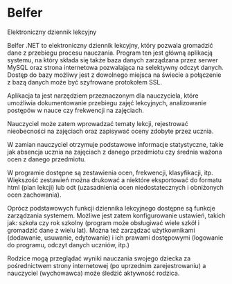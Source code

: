 # Belfer
Elektroniczny dziennik lekcyjny

Belfer .NET to elektroniczny dziennik lekcyjny, który pozwala gromadzić dane z przebiegu procesu nauczania. Program ten jest główną aplikacją systemu, na który składa się także baza danych zarządzana przez serwer MySQL oraz strona internetowa pozwalająca na selektywny odczyt danych. Dostęp do bazy możliwy jest z dowolnego miejsca na świecie a połączenie z bazą danych może być szyfrowane protokołem SSL.

Aplikacja ta jest narzędziem przeznaczonym dla nauczyciela, które umożliwia dokumentowanie przebiegu zajęć lekcyjnych, analizowanie postępów w nauce czy frekwencji na zajęciach.

Nauczyciel może zatem wprowadzać tematy lekcji, rejestrować nieobecności na zajęciach oraz zapisywać oceny zdobyte przez ucznia.

W zamian nauczyciel otrzymuje podstawowe informacje statystyczne, takie jak absencja ucznia na zajęciach z danego przedmiotu czy średnia ważona ocen z danego przedmiotu.

W programie dostępne są zestawienia ocen, frekwencji, klasyfikacji, itp. Większość zestawień można drukować a niektóre eksportować do formatu html (plan lekcji) lub odt (uzasadnienia ocen niedostatecznych i obniżonych ocen zachowania).

Oprócz podstawowych funkcji dziennika lekcyjnego dostępne są funkcje zarządzania systemem. Możliwe jest zatem konfigurowanie ustawień, takich jak: szkoła czy rok szkolny (program może obsługiwać wiele szkół i gromadzić dane z wielu lat). Można też zarządzać użytkownikami (dodawanie, usuwanie, edytowanie) i ich prawami dostępowymi (logowanie do programu, odczyt danych uczniów, itp.)

Rodzice mogą przeglądać wyniki nauczania swojego dziecka za pośrednictwem strony internetowej (po uprzednim zarejestrowaniu) a nauczyciel (wychowawca) może śledzić aktywność rodzica.

